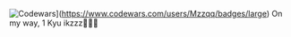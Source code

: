 ![Codewars](https://www.codewars.com/users/Mzzqq/badges/large)](https://www.codewars.com/users/Mzzqq/badges/large)
On my way, 1 Kyu ikzzz🏃🏃🏃

<!--
**Mzzqq/Mzzqq** is a ✨ _special_ ✨ repository because its `README.md` (this file) appears on your GitHub profile.

Here are some ideas to get you started:

- 🔭 I’m currently working on ...
- 🌱 I’m currently learning ...
- 👯 I’m looking to collaborate on ...
- 🤔 I’m looking for help with ...
- 💬 Ask me about ...
- 📫 How to reach me: ...
- 😄 Pronouns: ...
- ⚡ Fun fact: ...
-->
